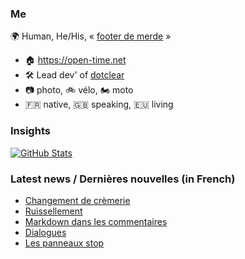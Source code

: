 ### Me

🌍 Human, He/His, « [footer de merde](https://open-time.net/post/2013/07/17/La-veritable-histoire-du-Footer-de-merde-) » 
* 🏠 https://open-time.net 
* 🛠️ Lead dev' of [dotclear](https://git.dotclear.org/dev/dotclear)
* 📷 photo, 🚲 vélo, 🏍️ moto 
* 🇫🇷 native, 🇬🇧 speaking, 🇪🇺 living

### Insights

[![GitHub Stats](https://github-readme-stats-sigma-five.vercel.app/api?username=franck-paul)](https://github.com/franck-paul)

### Latest news / Dernières nouvelles (in French)

<!-- BLOG-POST-LIST:START -->
- [Changement de crèmerie](https://open-time.net/post/2025/07/05/Changement-de-cremerie)
- [Ruissellement](https://open-time.net/post/2025/07/04/Ruissellement)
- [Markdown dans les commentaires](https://open-time.net/post/2025/07/03/Markdown-dans-les-commentaires)
- [Dialogues](https://open-time.net/post/2025/07/02/Dialogues)
- [Les panneaux stop](https://open-time.net/post/2025/07/01/Les-panneaux-stop)
<!-- BLOG-POST-LIST:END -->
